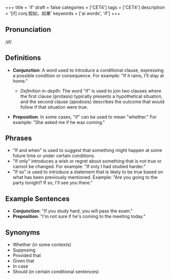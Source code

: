 +++
title = 'if'
draft = false
categories = ['CET4']
tags = ['CET4']
description = '[if] conj.假如，如果'
keywords = ['ai words', 'if']
+++

## Pronunciation
/ɪf/

## Definitions
- **Conjunction**: A word used to introduce a conditional clause, expressing a possible condition or consequence. For example: "If it rains, I'll stay at home."
  - *Definition in-depth*: The word "if" is used to join two clauses where the first clause (protasis) typically presents a hypothetical situation, and the second clause (apodosis) describes the outcome that would follow if that situation were true. 

- **Preposition**: In some cases, "if" can be used to mean "whether." For example: "She asked me if he was coming."

## Phrases
- "If and when" is used to suggest that something might happen at some future time or under certain conditions.
- "If only" introduces a wish or regret about something that is not true or cannot be changed. For example: "If only I had studied harder."
- "If so" is used to introduce a statement that is likely to be true based on what has been previously mentioned. Example: "Are you going to the party tonight? If so, I'll see you there."

## Example Sentences
- **Conjunction**: "If you study hard, you will pass the exam."
- **Preposition**: "I'm not sure if he's coming to the meeting today."

## Synonyms
- Whether (in some contexts)
- Supposing
- Provided that
- Given that
- In case
- Should (in certain conditional sentences)
